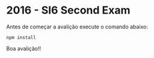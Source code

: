 # 2016 - SI6 Second Exam

Antes de começar a avalição execute o comando abaixo:

```npm install```

Boa avalição!!